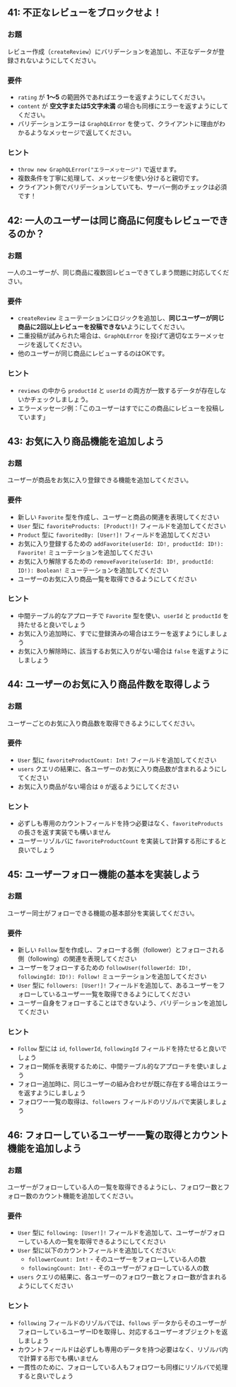 ## 41: 不正なレビューをブロックせよ！

### お題
レビュー作成（`createReview`）にバリデーションを追加し、不正なデータが登録されないようにしてください。

### 要件
- `rating` が **1〜5** の範囲外であればエラーを返すようにしてください。
- `content` が **空文字または5文字未満** の場合も同様にエラーを返すようにしてください。
- バリデーションエラーは `GraphQLError` を使って、クライアントに理由がわかるようなメッセージで返してください。

### ヒント
- `throw new GraphQLError("エラーメッセージ")` で返せます。
- 複数条件を丁寧に処理して、メッセージを使い分けると親切です。
- クライアント側でバリデーションしていても、サーバー側のチェックは必須です！

## 42: 一人のユーザーは同じ商品に何度もレビューできるのか？

### お題  
一人のユーザーが、同じ商品に複数回レビューできてしまう問題に対応してください。

### 要件
- `createReview` ミューテーションにロジックを追加し、**同じユーザーが同じ商品に2回以上レビューを投稿できない**ようにしてください。
- 二重投稿が試みられた場合は、`GraphQLError` を投げて適切なエラーメッセージを返してください。
- 他のユーザーが同じ商品にレビューするのはOKです。

### ヒント
- `reviews` の中から `productId` と `userId` の両方が一致するデータが存在しないかチェックしましょう。
- エラーメッセージ例：「このユーザーはすでにこの商品にレビューを投稿しています」

## 43: お気に入り商品機能を追加しよう

### お題
ユーザーが商品をお気に入り登録できる機能を追加してください。

### 要件
- 新しい `Favorite` 型を作成し、ユーザーと商品の関連を表現してください
- `User` 型に `favoriteProducts: [Product!]!` フィールドを追加してください
- `Product` 型に `favoritedBy: [User!]!` フィールドを追加してください
- お気に入り登録するための `addFavorite(userId: ID!, productId: ID!): Favorite!` ミューテーションを追加してください
- お気に入り解除するための `removeFavorite(userId: ID!, productId: ID!): Boolean!` ミューテーションを追加してください
- ユーザーのお気に入り商品一覧を取得できるようにしてください

### ヒント
- 中間テーブル的なアプローチで `Favorite` 型を使い、`userId` と `productId` を持たせると良いでしょう
- お気に入り追加時に、すでに登録済みの場合はエラーを返すようにしましょう
- お気に入り解除時に、該当するお気に入りがない場合は `false` を返すようにしましょう

## 44: ユーザーのお気に入り商品件数を取得しよう

### お題
ユーザーごとのお気に入り商品数を取得できるようにしてください。

### 要件
- `User` 型に `favoriteProductCount: Int!` フィールドを追加してください
- `users` クエリの結果に、各ユーザーのお気に入り商品数が含まれるようにしてください
- お気に入り商品がない場合は `0` が返るようにしてください

### ヒント
- 必ずしも専用のカウントフィールドを持つ必要はなく、`favoriteProducts` の長さを返す実装でも構いません
- ユーザーリゾルバに `favoriteProductCount` を実装して計算する形にすると良いでしょう

## 45: ユーザーフォロー機能の基本を実装しよう

### お題
ユーザー同士がフォローできる機能の基本部分を実装してください。

### 要件
- 新しい `Follow` 型を作成し、フォローする側（follower）とフォローされる側（following）の関連を表現してください
- ユーザーをフォローするための `followUser(followerId: ID!, followingId: ID!): Follow!` ミューテーションを追加してください
- `User` 型に `followers: [User!]!` フィールドを追加して、あるユーザーをフォローしているユーザー一覧を取得できるようにしてください
- ユーザー自身をフォローすることはできないよう、バリデーションを追加してください

### ヒント
- `Follow` 型には `id`, `followerId`, `followingId` フィールドを持たせると良いでしょう
- フォロー関係を表現するために、中間テーブル的なアプローチを使いましょう
- フォロー追加時に、同じユーザーの組み合わせが既に存在する場合はエラーを返すようにしましょう
- フォロワー一覧の取得は、`followers` フィールドのリゾルバで実装しましょう

## 46: フォローしているユーザー一覧の取得とカウント機能を追加しよう

### お題
ユーザーがフォローしている人の一覧を取得できるようにし、フォロワー数とフォロー数のカウント機能を追加してください。

### 要件
- `User` 型に `following: [User!]!` フィールドを追加して、ユーザーがフォローしている人の一覧を取得できるようにしてください
- `User` 型に以下のカウントフィールドを追加してください:
  - `followerCount: Int!` - そのユーザーをフォローしている人の数
  - `followingCount: Int!` - そのユーザーがフォローしている人の数
- `users` クエリの結果に、各ユーザーのフォロワー数とフォロー数が含まれるようにしてください

### ヒント
- `following` フィールドのリゾルバでは、`follows` データからそのユーザーがフォローしているユーザーIDを取得し、対応するユーザーオブジェクトを返しましょう
- カウントフィールドは必ずしも専用のデータを持つ必要はなく、リゾルバ内で計算する形でも構いません
- 一貫性のために、フォローしている人もフォロワーも同様にリゾルバで処理すると良いでしょう
